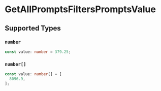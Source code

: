 # GetAllPromptsFiltersPromptsValue


## Supported Types

### `number`

```typescript
const value: number = 379.25;
```

### `number[]`

```typescript
const value: number[] = [
  8096.9,
];
```

